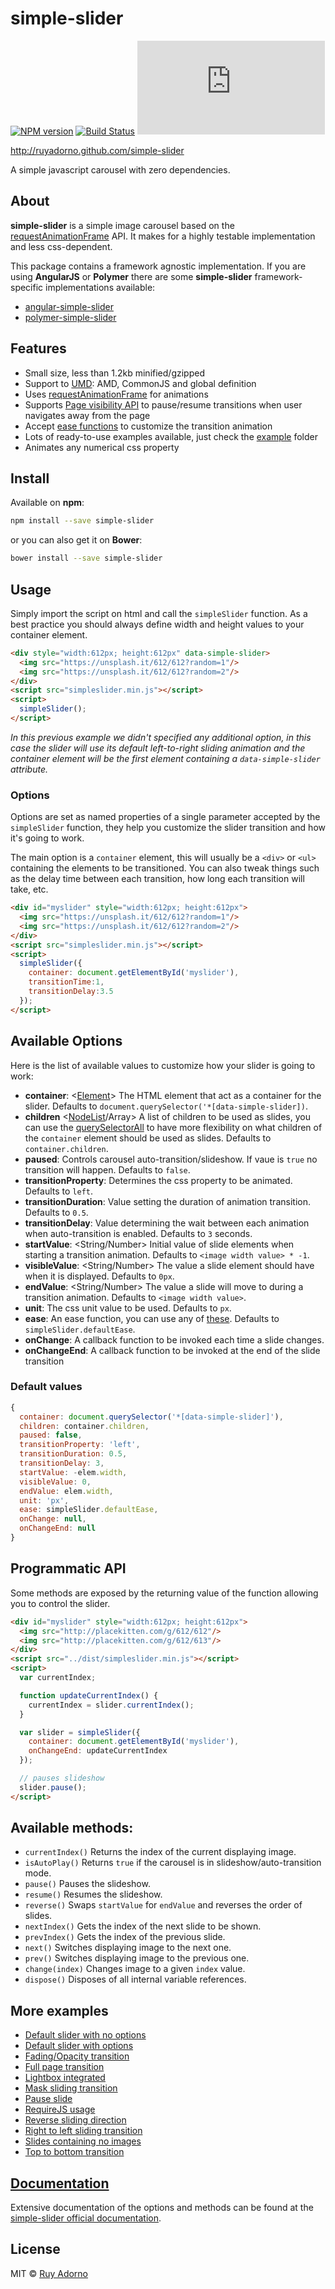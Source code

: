 # simple-slider

[![NPM version](https://badge.fury.io/js/simple-slider.svg)](https://npmjs.org/package/simple-slider) [![Build Status](https://travis-ci.org/ruyadorno/simple-slider.svg?branch=master)](https://travis-ci.org/ruyadorno/simple-slider) ![File Size: < 1.2kB gzipped](https://badge-size.herokuapp.com/ruyadorno/simple-slider/master/dist/simpleslider.min.js?compression=gzip)

http://ruyadorno.github.com/simple-slider

A simple javascript carousel with zero dependencies.


## About

**simple-slider** is a simple image carousel based on the [requestAnimationFrame](https://developer.mozilla.org/en-US/docs/Web/API/window/requestAnimationFrame) API. It makes for a highly testable implementation and less css-dependent.

This package contains a framework agnostic implementation. If you are using **AngularJS** or **Polymer** there are some **simple-slider** framework-specific implementations available:

- [angular-simple-slider](https://github.com/ruyadorno/angular-simple-slider)
- [polymer-simple-slider](https://github.com/ruyadorno/polymer-simple-slider)


## Features

- Small size, less than 1.2kb minified/gzipped
- Support to [UMD](https://github.com/umdjs/umd): AMD, CommonJS and global definition
- Uses [requestAnimationFrame](https://developer.mozilla.org/en-US/docs/Web/API/window/requestAnimationFrame) for animations
- Supports [Page visibility API](https://developer.mozilla.org/en-US/docs/Web/Events/visibilitychange) to pause/resume transitions when user navigates away from the page
- Accept [ease functions](https://github.com/jimjeffers/Easie/blob/master/easie.js) to customize the transition animation
- Lots of ready-to-use examples available, just check the [example](./examples/) folder
- Animates any numerical css property


## Install

Available on **npm**:

```sh
npm install --save simple-slider
```

or you can also get it on **Bower**:

```sh
bower install --save simple-slider
```


## Usage

Simply import the script on html and call the `simpleSlider` function. As a best practice you should always define width and height values to your container element.

```html
<div style="width:612px; height:612px" data-simple-slider>
  <img src="https://unsplash.it/612/612?random=1"/>
  <img src="https://unsplash.it/612/612?random=2"/>
</div>
<script src="simpleslider.min.js"></script>
<script>
  simpleSlider();
</script>
```

*In this previous example we didn't specified any additional option, in this case the slider will use its default left-to-right sliding animation and the container element will be the first element containing a `data-simple-slider` attribute.*

### Options

Options are set as named properties of a single parameter accepted by the `simpleSlider` function, they help you customize the slider transition and how it's going to work.

The main option is a `container` element, this will usually be a `<div>` or `<ul>` containing the elements to be transitioned. You can also tweak things such as the delay time between each transition, how long each transition will take, etc.

```html
<div id="myslider" style="width:612px; height:612px">
  <img src="https://unsplash.it/612/612?random=1"/>
  <img src="https://unsplash.it/612/612?random=2"/>
</div>
<script src="simpleslider.min.js"></script>
<script>
  simpleSlider({
    container: document.getElementById('myslider'),
    transitionTime:1,
    transitionDelay:3.5
  });
</script>
```


## Available Options

Here is the list of available values to customize how your slider is going to work:

- **container**: <[Element](https://developer.mozilla.org/en-US/docs/Web/API/Element)> The HTML element that act as a container for the slider. Defaults to `document.querySelector('*[data-simple-slider])`.
- **children** <[NodeList](https://developer.mozilla.org/en-US/docs/Web/API/NodeList)/Array> A list of children to be used as slides, you can use the [querySelectorAll](https://developer.mozilla.org/en-US/docs/Web/API/Document/querySelectorAll) to have more flexibility on what children of the `container` element should be used as slides. Defaults to `container.children`.
- **paused**: <Boolean> Controls carousel auto-transition/slideshow. If vaue is `true` no transition will happen. Defaults to `false`.
- **transitionProperty**: <String> Determines the css property to be animated. Defaults to `left`.
- **transitionDuration**: <Number> Value setting the duration of animation transition. Defaults to `0.5`.
- **transitionDelay**: <Number> Value determining the wait between each animation when auto-transition is enabled. Defaults to `3` seconds.
- **startValue**: <String/Number> Initial value of slide elements when starting a transition animation. Defaults to `<image width value> * -1`.
- **visibleValue**: <String/Number> The value a slide element should have when it is displayed. Defaults to `0px`.
- **endValue**: <String/Number> The value a slide will move to during a transition animation. Defaults to `<image width value>`.
- **unit**: <String> The css unit value to be used. Defaults to `px`.
- **ease**: <Function> An ease function, you can use any of [these](https://github.com/jimjeffers/Easie/blob/master/easie.js). Defaults to `simpleSlider.defaultEase`.
- **onChange**: <Function> A callback function to be invoked each time a slide changes.
- **onChangeEnd**: <Function> A callback function to be invoked at the end of the slide transition

### Default values

```js
{
  container: document.querySelector('*[data-simple-slider]'),
  children: container.children,
  paused: false,
  transitionProperty: 'left',
  transitionDuration: 0.5,
  transitionDelay: 3,
  startValue: -elem.width,
  visibleValue: 0,
  endValue: elem.width,
  unit: 'px',
  ease: simpleSlider.defaultEase,
  onChange: null,
  onChangeEnd: null
}
```

## Programmatic API

Some methods are exposed by the returning value of the function allowing you to control the slider.

```html
<div id="myslider" style="width:612px; height:612px">
  <img src="http://placekitten.com/g/612/612"/>
  <img src="http://placekitten.com/g/612/613"/>
</div>
<script src="../dist/simpleslider.min.js"></script>
<script>
  var currentIndex;

  function updateCurrentIndex() {
    currentIndex = slider.currentIndex();
  }

  var slider = simpleSlider({
    container: document.getElementById('myslider'),
    onChangeEnd: updateCurrentIndex
  });

  // pauses slideshow
  slider.pause();
</script>
```

## Available methods:

- `currentIndex()` Returns the index of the current displaying image.
- `isAutoPlay()` Returns `true` if the carousel is in slideshow/auto-transition mode.
- `pause()` Pauses the slideshow.
- `resume()` Resumes the slideshow.
- `reverse()` Swaps `startValue` for `endValue` and reverses the order of slides.
- `nextIndex()` Gets the index of the next slide to be shown.
- `prevIndex()` Gets the index of the previous slide.
- `next()` Switches displaying image to the next one.
- `prev()` Switches displaying image to the previous one.
- `change(index)` Changes image to a given `index` value.
- `dispose()` Disposes of all internal variable references.


## More examples

- [Default slider with no options](./examples/no-options.html)
- [Default slider with options](./examples/default-sliding-transition.html)
- [Fading/Opacity transition](./examples/fading-transition.html)
- [Full page transition](./examples/full-page-transition.html)
- [Lightbox integrated](./examples/lightbox-integrated-example.html)
- [Mask sliding transition](./examples/mask-sliding-transition.html)
- [Pause slide](./examples/pause-slide-change-example.html)
- [RequireJS usage](./examples/requirejs-example.html)
- [Reverse sliding direction](./examples/reverse-sliding-direction-example.html)
- [Right to left sliding transition](./examples/right-to-left-sliding-transition.html)
- [Slides containing no images](./examples/text-content-example.html)
- [Top to bottom transition](./examples/top-to-bottom-sliding-transition.html)



## [Documentation](https://ruyadorno.github.io/simple-slider/doc/simpleslider_doc.html)

Extensive documentation of the options and methods can be found at the [simple-slider official documentation](https://ruyadorno.github.io/simple-slider/doc/simpleslider_doc.html).


## License

MIT © [Ruy Adorno](http://ruyadorno.com)

